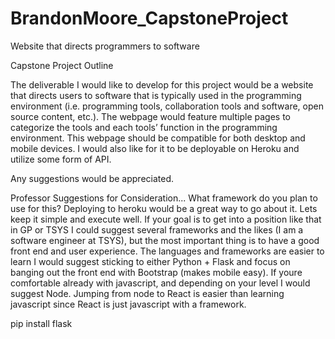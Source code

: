 # BrandonMoore_CapstoneProject
Website that directs programmers to software


Capstone Project Outline

The deliverable I would like to develop for this project would be a website that directs users to software that is typically used in the programming environment (i.e. programming tools, collaboration tools and software, open source content, etc.). The webpage would feature multiple pages to categorize the tools and each tools’ function in the programming environment. This webpage should be compatible for both desktop and mobile devices. I would also like for it to be deployable on Heroku and utilize some form of API.

Any suggestions would be appreciated.

Professor Suggestions for Consideration...
What framework do you plan to use for this? Deploying to heroku would be a great way to go about it. 
Lets keep it simple and execute well. If your goal is to get into a position like that in GP or TSYS I could suggest several frameworks and the likes (I am a software engineer at TSYS), but the most important thing is to have a good front end and user experience. The languages and frameworks are easier to learn
I would suggest sticking to either Python + Flask and focus on banging out the front end with Bootstrap (makes mobile easy). If youre comfortable already with javascript, and depending on your level I would suggest Node. Jumping from node to React is easier than learning javascript since React is just javascript with a framework. 

pip install flask